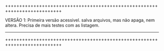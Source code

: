 ++++++++++++++++++++++++++++++++++++++++++++++++++++++++++++++++++++++++++

VERSÃO 1:
Primeira versão acessivel. salva arquivos, mas não apaga, nem altera.
Precisa de mais testes com as listagem.

**************************************************************************
++++++++++++++++++++++++++++++++++++++++++++++++++++++++++++++++++++++++++
